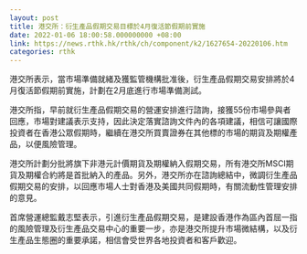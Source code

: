 ```yaml
---
layout: post
title: 港交所：衍生產品假期交易目標於4月復活節假期前實施
date: 2022-01-06 18:00:58.000000000 +08:00
link: https://news.rthk.hk/rthk/ch/component/k2/1627654-20220106.htm
categories: rthk
---
```


港交所表示，當市場準備就緒及獲監管機構批准後，衍生產品假期交易安排將於4月復活節假期前實施，計劃在2月底進行市場準備測試。

港交所指，早前就衍生產品假期交易的營運安排進行諮詢，接獲55份市場參與者回應，市場對建議表示支持，因此決定落實諮詢文件內的各項建議，相信可讓國際投資者在香港公眾假期時，繼續在港交所買賣證券在其他標的市場的期貨及期權產品，以便風險管理。

港交所計劃分批將旗下非港元計價期貨及期權納入假期交易，所有港交所MSCI期貨及期權合約將是首批納入的產品。另外，港交所亦在諮詢總結中，微調衍生產品假期交易的安排，以回應市場人士對香港及美國共同假期時，有關流動性管理安排的意見。

首席營運總監戴志堅表示，引進衍生產品假期交易，是建設香港作為區內首屈一指的風險管理及衍生產品交易中心的重要一步，亦是港交所提升市場微結構，以及衍生產品生態圈的重要承諾，相信會受世界各地投資者和客戶歡迎。
